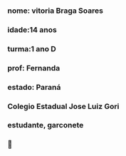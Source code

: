 ### nome:  vitoria Braga Soares
### idade:14 anos 
### turma:1 ano D
### prof: Fernanda 
### estado: Paraná
### Colegio Estadual Jose Luiz Gori
### estudante, garconete 
### 💙
